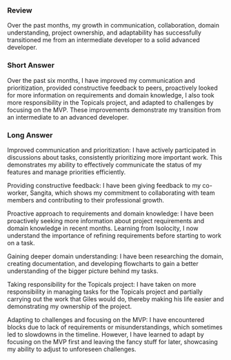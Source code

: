 ### Review

Over the past months, my growth in communication, collaboration, domain understanding, project ownership, and adaptability has successfully transitioned me from an intermediate developer to a solid advanced developer.

### Short Answer

Over the past six months, I have improved my communication and prioritization, provided constructive feedback to peers, proactively looked for more information on requirements and domain knowledge, I also took more responsibility in the Topicals project, and adapted to challenges by focusing on the MVP. These improvements demonstrate my transition from an intermediate to an advanced developer.

### Long Answer

Improved communication and prioritization: I have actively participated in discussions about tasks, consistently prioritizing more important work. This demonstrates my ability to effectively communicate the status of my features and manage priorities efficiently.

Providing constructive feedback: I have been giving feedback to my co-worker, Sangita, which shows my commitment to collaborating with team members and contributing to their professional growth.

Proactive approach to requirements and domain knowledge: I have been proactively seeking more information about project requirements and domain knowledge in recent months. Learning from Isolocity, I now understand the importance of refining requirements before starting to work on a task.

Gaining deeper domain understanding: I have been researching the domain, creating documentation, and developing flowcharts to gain a better understanding of the bigger picture behind my tasks.

Taking responsibility for the Topicals project: I have taken on more responsibility in managing tasks for the Topicals project and partially carrying out the work that Giles would do, thereby making his life easier and demonstrating my ownership of the project.

Adapting to challenges and focusing on the MVP: I have encountered blocks due to lack of requirements or misunderstandings, which sometimes led to slowdowns in the timeline. However, I have learned to adapt by focusing on the MVP first and leaving the fancy stuff for later, showcasing my ability to adjust to unforeseen challenges.
